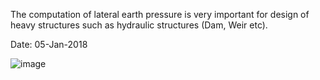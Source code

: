 The computation of lateral earth pressure is very important for design of heavy structures such as hydraulic structures (Dam, Weir etc).

Date: 05-Jan-2018

![image](https://user-images.githubusercontent.com/70601302/158071619-584d9906-3a50-47c0-be37-5fa6b4d1ad62.png)
